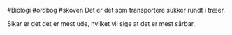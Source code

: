 #Biologi #ordbog #skoven
Det er det som transportere sukker rundt i træer.

Sikar er det det er mest ude, hvilket vil sige at det er mest sårbar.